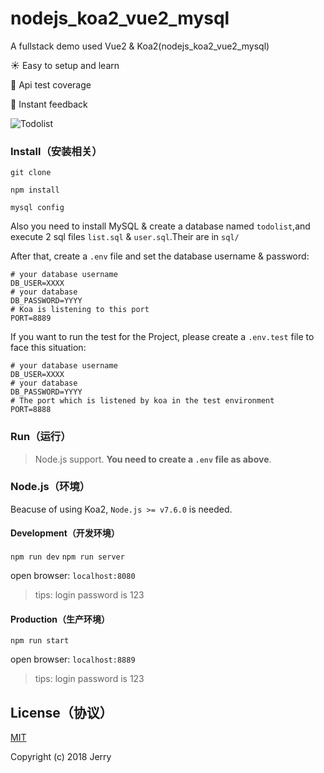 # nodejs_koa2_vue2_mysql

A fullstack demo used Vue2 & Koa2(nodejs_koa2_vue2_mysql)

:sunny: Easy to setup and learn

:100: Api test coverage

:rocket: Instant feedback 


![Todolist](http://7xog0l.com1.z0.glb.clouddn.com/vue-koa-demo/todolist-5.gif 'todolist')

### Install（安装相关）
`git clone `

`npm install`

`mysql config`

Also you need to install MySQL & create a database named `todolist`,and execute 2 sql files `list.sql` & `user.sql`.Their are in `sql/`

After that, create a `.env` file and set the database username & password:

```env
# your database username
DB_USER=XXXX
# your database
DB_PASSWORD=YYYY 
# Koa is listening to this port
PORT=8889
```

If you want to run the test for the Project, please create a `.env.test` file to face this situation:

```env
# your database username
DB_USER=XXXX
# your database
DB_PASSWORD=YYYY 
# The port which is listened by koa in the test environment
PORT=8888
```

### Run（运行）

> Node.js support. **You need to create a `.env` file as above**.

### Node.js（环境）

Beacuse of using Koa2, `Node.js >= v7.6.0` is needed.

#### Development（开发环境） 

`npm run dev`
`npm run server`

open browser: `localhost:8080`

> tips: login password is 123

#### Production（生产环境）

`npm run start` 

open browser: `localhost:8889`

> tips: login password is 123


## License（协议）

[MIT](http://opensource.org/licenses/MIT)

Copyright (c) 2018 Jerry


